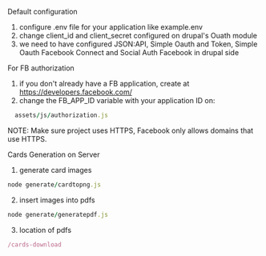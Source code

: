 Default configuration
1. configure .env file for your application like example.env
2. change client_id and client_secret configured on drupal's Ouath module
3. we need to have configured JSON:API, Simple Oauth and Token, Simple Oauth Facebook Connect and Social Auth Facebook in drupal side


For FB authorization
1. if you don't already have a FB application, create at https://developers.facebook.com/
2. change the FB_APP_ID variable with your application ID on:
```ruby
  assets/js/authorization.js
```

NOTE:
Make sure project uses HTTPS, Facebook only allows domains that use HTTPS.


Cards Generation on Server
1. generate card images
```ruby
node generate/cardtopng.js
```
2. insert images into pdfs
```ruby
node generate/generatepdf.js
```
3. location of pdfs
```ruby
/cards-download
```
